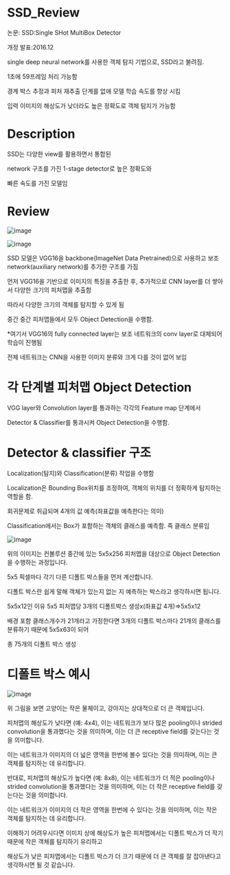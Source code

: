 # SSD_Review

논문: SSD:Single SHot MultiBox Detector

개정 발표:2016.12

single deep neural network를 사용한 객체 탐지 기법으로, SSD라고 불려짐.

1초에 59프레임 처리 가능함

경계 박스 추정과 피처 재추출 단계를 없애 모델 학습 속도를 향상 시킴

입력 이미지의 해상도가 낮더라도 높은 정확도로 객체 탐지가 가능함

# Description

SSD는 다양한 view를 활용하면서 통합된 

network 구조를 가진 1-stage detector로 높은 정확도와

빠른 속도를 가진 모델임

# Review

![image](https://github.com/eumtaewon/SSD_Review/assets/104436260/3dfb7e47-970b-413c-871e-fa82b85ff843)

![image](https://github.com/eumtaewon/SSD_Review/assets/104436260/7ee10996-1b7b-4a5f-85d0-f33d46e5e415)

SSD 모델은 VGG16을 backbone(ImageNet Data Pretrained)으로 사용하고 보조 network(auxiliary network)를 추가한 구조를 가짐

먼저 VGG16을 기반으로 이미지의 특징을 추출한 후, 추가적으로 CNN layer를 더 쌓아서 다양한 크기의 피처맵을 추출함

따라서 다양한 크기의 객체를 탐지할 수 있게 됨

중간 중간 피처맵들에서 모두 Object Detection을 수행함.

*여기서 VGG16의 fully connected layer는 보조 네트워크의 conv layer로 대체되어 학습이 진행됨

전체 네트워크는 CNN을 사용한 이미지 분류와 크게 다를 것이 없어 보임

# 각 단계별 피처맵 Object Detection

VGG layer와 Convolution layer를 통과하는 각각의 Feature map 단계에서

Detector & Classifier를 통과시켜 Object Detection을 수행함.

# Detector & classifier 구조

Localization(탐지)와 Classification(분류) 작업을 수행함

Localization은 Bounding Box위치를 조정하여, 객체의 위치를 더 정확하게 탐지하는 역할을 함.

회귀문제로 취급되며 4개의 값 예측(좌표값을 예측한다는 의미)

Classification에서는 Box가 포함하는 객체의 클래스를 예측함. 즉 클래스 분류임

![image](https://github.com/eumtaewon/SSD_Review/assets/104436260/6c5c3f77-c175-4bdd-b821-febd42b91cf3)

위의 이미지는 컨볼루션 중간에 있는 5x5x256 피처맵을 대상으로 Object Detection을 수행하는 과정입니다.

5x5 픽셀마다 각기 다른 디폴트 박스들을 먼저 계산합니다.

디폴트 박스란 쉽게 말해 객체가 있는지 없는 지 예측하는 박스라고 생각하시면 됩니다.

5x5x12인 이유 5x5 피처맵당 3개의 디폴트박스 생성x(좌표값 4개)=>5x5x12

배경 포함 클래스개수가 21개라고 가정한다면 3개의 디폴트 박스마다 21개의 클래스를 분류하기 때문에 5x5x63이 되어

총 75개의 디폴트 박스 생성

# 디폴트 박스 예시

![image](https://github.com/eumtaewon/SSD_Review/assets/104436260/ab7efdf2-501c-411d-bd80-2c6b8f047aca)

위 그림을 보면 고양이는 작은 물체이고, 강아지는 상대적으로 더 큰 객체입니다.

피처맵의 해상도가 낮다면 (예: 4x4), 이는 네트워크가 보다 많은 pooling이나 strided convolution을 통과했다는 것을 의미하며, 이는 더 큰 receptive field를 갖는다는 것을 의미합니다. 

이는 네트워크가 이미지의 더 넓은 영역을 한번에 볼수 있다는 것을 의미하며, 이는 큰 객체를 탐지하는 데 유리합니다.

반대로, 피처맵의 해상도가 높다면 (예: 8x8), 이는 네트워크가 더 적은 pooling이나 strided convolution을 통과했다는 것을 의미하며, 이는 더 작은 receptive field를 갖는다는 것을 의미합니다. 

이는 네트워크가 이미지의 더 작은 영역을 한번에 수 있다는 것을 의미하며, 이는 작은 객체를 탐지하는 데 유리합니다.


이해하기 어려우시다면 이미지 상에 해상도가 높은 피처맵에서는 디폴트 박스가 더 작기때문에 작은 객체를 탐지하기 유리하고

해상도가 낮은 피처맵에서는 디폴트 박스가 더 크기 때문에 더 큰 객체를 잘 잡아낸다고 생각하시면 될 것 같습니다.






